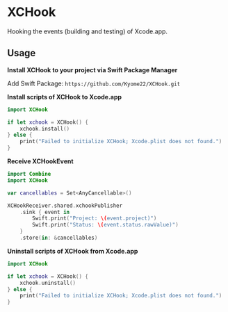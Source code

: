 # XCHook

Hooking the events (building and testing) of Xcode.app.

## Usage

**Install XCHook to your project via Swift Package Manager**

Add Swift Package: `https://github.com/Kyome22/XCHook.git`

**Install scripts of XCHook to Xcode.app**

```swift
import XCHook

if let xchook = XCHook() {
    xchook.install()
} else {
    print("Failed to initialize XCHook; Xcode.plist does not found.")
}
```

**Receive XCHookEvent**

```swift
import Combine
import XCHook

var cancellables = Set<AnyCancellable>()

XCHookReceiver.shared.xchookPublisher
    .sink { event in
        Swift.print("Project: \(event.project)")
        Swift.print("Status: \(event.status.rawValue)")
    }
    .store(in: &cancellables)
```

**Uninstall scripts of XCHook from Xcode.app**

```swift
import XCHook

if let xchook = XCHook() {
    xchook.uninstall()
} else {
    print("Failed to initialize XCHook; Xcode.plist does not found.")
}
```
